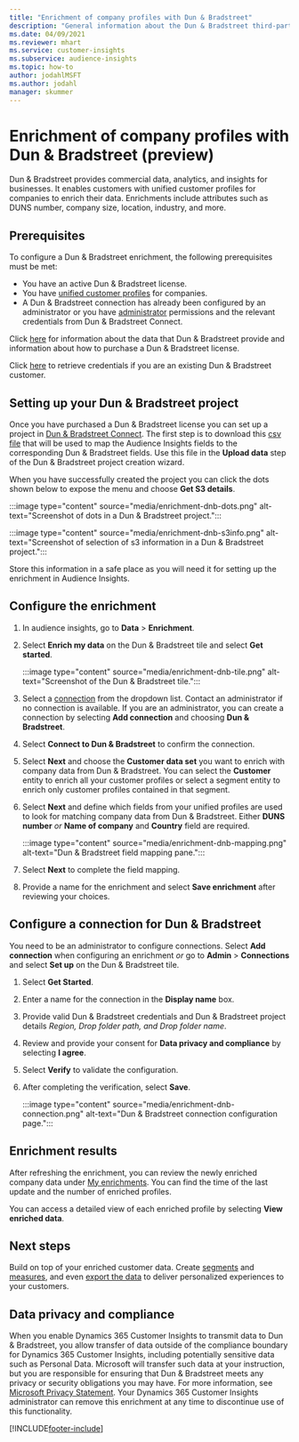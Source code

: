 ```yaml
---
title: "Enrichment of company profiles with Dun & Bradstreet"
description: "General information about the Dun & Bradstreet third-party enrichment."
ms.date: 04/09/2021
ms.reviewer: mhart
ms.service: customer-insights
ms.subservice: audience-insights
ms.topic: how-to
author: jodahlMSFT
ms.author: jodahl
manager: skummer
---
```


# Enrichment of company profiles with Dun & Bradstreet (preview)

Dun & Bradstreet provides commercial data, analytics, and insights for businesses. It enables customers with unified customer profiles for companies to enrich their data. Enrichments include attributes such as DUNS number, company size, location, industry, and more.

## Prerequisites

To configure a Dun & Bradstreet enrichment, the following prerequisites must be met:

- You have an active Dun & Bradstreet license.
- You have [unified customer profiles](customer-profiles.md) for companies.
- A Dun & Bradstreet connection has already been configured by an administrator or you have [administrator](permissions.md#administrator) permissions and the relevant credentials from Dun & Bradstreet Connect. 

Click [here](https://www.dnb.com/&lead_source=microsoft_audienceinsights) for information about the data that Dun & Bradstreet provide and information about how to purchase a Dun & Bradstreet license.

Click [here](https://sso.dnb.com/signin/forgot-password&lead_source=microsoft_audienceinsights) to retrieve credentials if you are an existing Dun & Bradstreet customer.

## Setting up your Dun & Bradstreet project

Once you have purchased a Dun & Bradstreet license you can set up a project in [Dun & Bradstreet Connect](https://connect.dnb.com?lead_source=microsoft_audienceinsights). The first step is to download this [csv file](https://www.dnb.com?lead_source=microsoft_audienceinsights) that will be used to map the Audience Insights fields to the corresponding Dun & Bradstreet fields. Use this file in the **Upload data** step of the Dun & Bradstreet project creation wizard. 

When you have successfully created the project you can click the dots shown below to expose the menu and choose **Get S3 details**.

 :::image type="content" source="media/enrichment-dnb-dots.png" alt-text="Screenshot of dots in a Dun & Bradstreet project.":::
 
 :::image type="content" source="media/enrichment-dnb-s3info.png" alt-text="Screenshot of selection of s3 information in a Dun & Bradstreet project.":::

Store this information in a safe place as you will need it for setting up the enrichment in Audience Insights.

<!---  
In Dun & Bradstreet Connect follow these steps:

1. Click *Create new project* and provide a project name.
2. Click next, choose a name for your data, and upload the csv file that you downloaded above.
3. 

--->

## Configure the enrichment

1. In audience insights, go to **Data** > **Enrichment**.

1. Select **Enrich my data** on the Dun & Bradstreet tile and select **Get started**.

   :::image type="content" source="media/enrichment-dnb-tile.png" alt-text="Screenshot of the Dun & Bradstreet tile.":::

1. Select a [connection](connections.md) from the dropdown list. Contact an administrator if no connection is available. If you are an administrator, you can create a connection by selecting **Add connection** and choosing **Dun & Bradstreet**. 

1. Select **Connect to Dun & Bradstreet** to confirm the connection.

1. Select **Next** and choose the **Customer data set** you want to enrich with company data from Dun & Bradstreet. You can select the **Customer** entity to enrich all your customer profiles or select a segment entity to enrich only customer profiles contained in that segment.

1. Select **Next** and define which fields from your unified profiles are used to look for matching company data from Dun & Bradstreet. Either **DUNS number** *or* **Name of company** and **Country** field are required. 

   :::image type="content" source="media/enrichment-dnb-mapping.png" alt-text="Dun & Bradstreet field mapping pane.":::

1. Select **Next** to complete the field mapping.

1. Provide a name for the enrichment and select **Save enrichment** after reviewing your choices.


## Configure a connection for Dun & Bradstreet 

You need to be an administrator to configure connections. Select **Add connection** when configuring an enrichment *or* go to **Admin** > **Connections** and select **Set up** on the Dun & Bradstreet tile.

1. Select **Get Started**. 

1. Enter a name for the connection in the **Display name** box.

1. Provide valid Dun & Bradstreet credentials and Dun & Bradstreet project details *Region, Drop folder path, and Drop folder name*.

1. Review and provide your consent for **Data privacy and compliance** by selecting **I agree**.

1. Select **Verify** to validate the configuration.

1. After completing the verification, select **Save**.
   
   :::image type="content" source="media/enrichment-dnb-connection.png" alt-text="Dun & Bradstreet connection configuration page.":::

## Enrichment results

After refreshing the enrichment, you can review the newly enriched company data under [My enrichments](enrichment-hub.md). You can find the time of the last update and the number of enriched profiles.

You can access a detailed view of each enriched profile by selecting **View enriched data**.

## Next steps

Build on top of your enriched customer data. Create [segments](segments.md) and [measures](measures.md), and even [export the data](export-destinations.md) to deliver personalized experiences to your customers.

## Data privacy and compliance

When you enable Dynamics 365 Customer Insights to transmit data to Dun & Bradstreet, you allow transfer of data outside of the compliance boundary for Dynamics 365 Customer Insights, including potentially sensitive data such as Personal Data. Microsoft will transfer such data at your instruction, but you are responsible for ensuring that Dun & Bradstreet meets any privacy or security obligations you may have. For more information, see [Microsoft Privacy Statement](https://go.microsoft.com/fwlink/?linkid=396732).
Your Dynamics 365 Customer Insights administrator can remove this enrichment at any time to discontinue use of this functionality.


[!INCLUDE[footer-include](../includes/footer-banner.md)]
